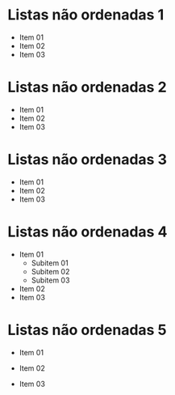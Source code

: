 # Listas não ordenadas 1

* Item 01
* Item 02
* Item 03

# Listas não ordenadas 2

- Item 01
- Item 02
- Item 03

# Listas não ordenadas 3

+ Item 01
+ Item 02
+ Item 03


# Listas não ordenadas 4

* Item 01
    * Subitem 01
    * Subitem 02
    * Subitem 03
* Item 02
* Item 03


# Listas não ordenadas 5

* Item 01

* Item 02

* Item 03
